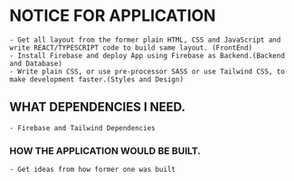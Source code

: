# NOTICE FOR APPLICATION
    - Get all layout from the former plain HTML, CSS and JavaScript and write REACT/TYPESCRIPT code to build same layout. (FrontEnd)
    - Install Firebase and deploy App using Firebase as Backend.(Backend and Database)
    - Write plain CSS, or use pre-processor SASS or use Tailwind CSS, to make development faster.(Styles and Design)

## WHAT DEPENDENCIES I NEED.
    - Firebase and Tailwind Dependencies

### HOW THE APPLICATION WOULD BE BUILT.
    - Get ideas from how former one was built